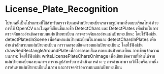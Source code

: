# License_Plate_Recognition
โปรเจคนี้เป็นโปรแกรมที่ใช้สำหรับตรวจจับและอ่านป้ายทะเบียนรถจากรูปภาพหรือแบบเรียลไทม์ ด้วยการใช้ OpenCV และโมดูลที่เขียนขึ้นเองชื่อ DetectChars และ DetectPlates เพื่อช่วยในการตรวจจับและอ่านข้อความบนแผ่นป้ายทะเบียน 
การตรวจจับและอ่านแผ่นป้ายทะเบียน: โดยใช้ฟังก์ชัน detectPlatesInScene เพื่อค้นหาแผ่นป้ายทะเบียนในภาพและ detectCharsInPlates เพื่ออ่านตัวอักษรบนแผ่นป้ายทะเบียน การวาดกรอบสีแดงรอบแผ่นป้ายทะเบียน: โดยใช้ฟังก์ชัน drawRedRectangleAroundPlate เพื่อวาดกรอบสีแดงรอบแผ่นป้ายทะเบียน การเขียนข้อความบนภาพ: โดยใช้ฟังก์ชัน writeLicensePlateCharsOnImage เพื่อเขียนข้อความที่อ่านได้จากแผ่นป้ายทะเบียนลงบนภาพ 
การวนลูปสำหรับการดำเนินการต่าง ๆ: การอ่านภาพจากวิดีโอหรือภาพนิ่ง การค้นหาแผ่นป้ายทะเบียนในภาพ และการจดจำข้อความบนแผ่นป้ายทะเบียน
